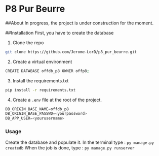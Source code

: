 # P8 Pur Beurre
##About
In progress, the project is under construction for the moment.


##Installation
First, you have to create the database
1. Clone the repo
```sh
git clone https://github.com/Jerome-LorD/p8_pur_beurre.git
```
2. Create a virtual environment

```sh
CREATE DATABASE offdb_p8 OWNER offp8;
```
3. Install the requirements.txt
```sh
pip install -r requirements.txt
```
4. Create a `.env` file at the root of the project.
```py
DB_ORIGIN_BASE_NAME=offdb_p8
DB_ORIGIN_BASE_PASSWD=<yourpassword>
DB_APP_USER=<yourusername>
```

### Usage
Create the database and populate it. In the terminal type :
`py manage.py createdb`
When the job is done, type :
`py manage.py runserver`


